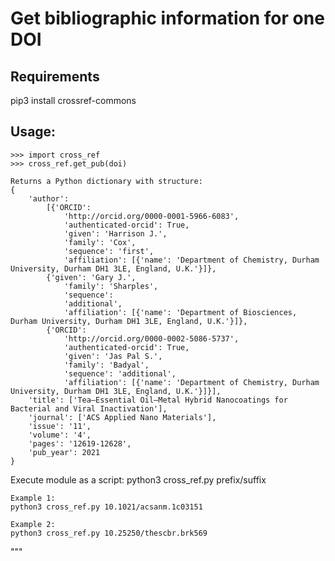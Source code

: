 # Get bibliographic information for one DOI

## Requirements
pip3 install crossref-commons


## Usage:
    >>> import cross_ref
    >>> cross_ref.get_pub(doi)

    Returns a Python dictionary with structure:
    {
        'author': 
            [{'ORCID': 
                'http://orcid.org/0000-0001-5966-6083', 
                'authenticated-orcid': True, 
                'given': 'Harrison J.', 
                'family': 'Cox', 
                'sequence': 'first', 
                'affiliation': [{'name': 'Department of Chemistry, Durham University, Durham DH1 3LE, England, U.K.'}]}, 
            {'given': 'Gary J.', 
                'family': 'Sharples', 
                'sequence': 
                'additional', 
                'affiliation': [{'name': 'Department of Biosciences, Durham University, Durham DH1 3LE, England, U.K.'}]}, 
            {'ORCID': 
                'http://orcid.org/0000-0002-5086-5737', 
                'authenticated-orcid': True, 
                'given': 'Jas Pal S.', 
                'family': 'Badyal', 
                'sequence': 'additional', 
                'affiliation': [{'name': 'Department of Chemistry, Durham University, Durham DH1 3LE, England, U.K.'}]}], 
        'title': ['Tea–Essential Oil–Metal Hybrid Nanocoatings for Bacterial and Viral Inactivation'], 
        'journal': ['ACS Applied Nano Materials'], 
        'issue': '11', 
        'volume': '4', 
        'pages': '12619-12628', 
        'pub_year': 2021
    }

Execute module as a script:
    python3 cross_ref.py prefix/suffix

    Example 1:
    python3 cross_ref.py 10.1021/acsanm.1c03151
    
    Example 2:
    python3 cross_ref.py 10.25250/thescbr.brk569
"""




